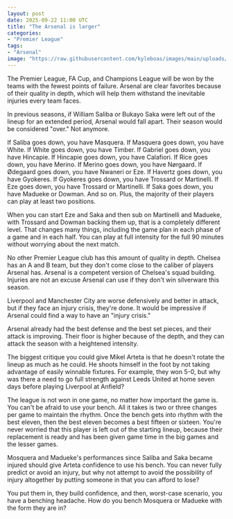 ```yaml
---
layout: post
date: 2025-09-22 11:00 UTC
title: "The Arsenal is larger"
categories:
- "Premier League"
tags:
- "Arsenal"
image: "https://raw.githubusercontent.com/kyleboas/images/main/uploads/2025/09/18/Image-18Sep2025_20:28:09.png"
---
```


The Premier League, FA Cup, and Champions League will be won by the teams with the fewest points of failure. Arsenal are clear favorites because of their quality in depth, which will help them withstand the inevitable injuries every team faces.

<!---more--->

In previous seasons, if William Saliba or Bukayo Saka were left out of the lineup for an extended period, Arsenal would fall apart. Their season would be considered "over." Not anymore.

If Saliba goes down, you have Masquera. If Masquera goes down, you have White. If White goes down, you have Timber. If Gabriel goes down, you have Hincapie. If Hincapie goes down, you have Calafiori. If Rice goes down, you have Merino. If Merino goes down, you have Nørgaard. If Ødegaard goes down, you have Nwaneri or Eze. If Havertz goes down, you have Gyokeres. If Gyokeres goes down, you have Trossard or Martinelli. If Eze goes down, you have Trossard or Martinelli. If Saka goes down, you have Madueke or Dowman. And so on. Plus, the majority of their players can play at least two positions.

When you can start Eze and Saka and then sub on Martinelli and Madueke, with Trossard and Dowman backing them up, that is a completely different level. That changes many things, including the game plan in each phase of a game and in each half. You can play at full intensity for the full 90 minutes without worrying about the next match.

No other Premier League club has this amount of quality in depth. Chelsea has an A and B team, but they don't come close to the caliber of players Arsenal has. Arsenal is a competent version of Chelsea's squad building. Injuries are not an excuse Arsenal can use if they don't win silverware this season.

Liverpool and Manchester City are worse defensively and better in attack, but if they face an injury crisis, they're done. It would be impressive if Arsenal could find a way to have an "injury crisis."

Arsenal already had the best defense and the best set pieces, and their attack is improving. Their floor is higher because of the depth, and they can attack the season with a heightened intensity.

The biggest critique you could give Mikel Arteta is that he doesn't rotate the lineup as much as he could. He shoots himself in the foot by not taking advantage of easily winnable fixtures. For example, they won 5-0, but why was there a need to go full strength against Leeds United at home seven days before playing Liverpool at Anfield? 

The league is not won in one game, no matter how important the game is. You can't be afraid to use your bench. All it takes is two or three changes per game to maintain the rhythm. Once the bench gets into rhythm with the best eleven, then the best eleven becomes a best fifteen or sixteen. You're never worried that this player is left out of the starting lineup, because their replacement is ready and has been given game time in the big games and the lesser games.

Mosquera and Madueke's performances since Saliba and Saka became injured should give Arteta confidence to use his bench. You can never fully predict or avoid an injury, but why not attempt to avoid the possibility of injury altogether by putting someone in that you can afford to lose? 

You put them in, they build confidence, and then, worst-case scenario, you have a benching headache. How do you bench Mosquera or Madueke with the form they are in? 
